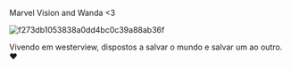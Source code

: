 Marvel 
 Vision and Wanda <3

![f273db1053838a0dd4bc0c39a88ab36f](https://github.com/user-attachments/assets/7ddd472b-90aa-4b63-a7b6-7e816e5d9e37)

Vivendo em westerview, dispostos a salvar o mundo e salvar um ao outro. 
❤️
